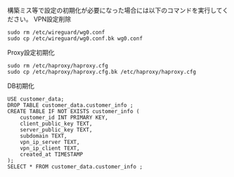 構築ミス等で設定の初期化が必要になった場合には以下のコマンドを実行してください。
VPN設定削除

```
sudo rm /etc/wireguard/wg0.conf
sudo cp /etc/wireguard/wg0.conf.bk wg0.conf

```
Proxy設定初期化
```
sudo rm /etc/haproxy/haproxy.cfg
sudo cp /etc/haproxy/haproxy.cfg.bk /etc/haproxy/haproxy.cfg
```
DB初期化
```
USE customer_data;
DROP TABLE customer_data.customer_info ;
CREATE TABLE IF NOT EXISTS customer_info (
    customer_id INT PRIMARY KEY,
    client_public_key TEXT,
    server_public_key TEXT,
    subdomain TEXT,
    vpn_ip_server TEXT,
    vpn_ip_client TEXT,
    created_at TIMESTAMP
);
SELECT * FROM customer_data.customer_info ;
```